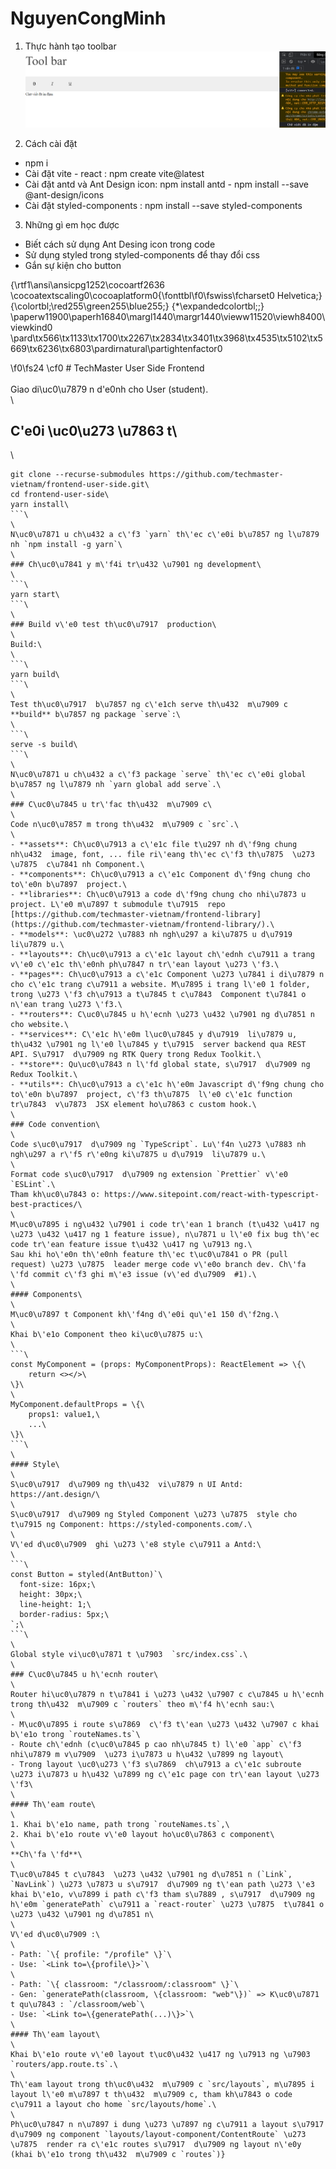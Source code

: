 # NguyenCongMinh
1. Thực hành tạo toolbar
![Screenshot](https://github.com/minhnc62/NguyenCongMinh/blob/main/Toolbar/public/images/toolbar.PNG)

2. Cách cài đặt
  - npm i
  - Cài đặt vite - react : npm create vite@latest
  - Cài đặt antd và Ant Design icon: npm install antd - npm install --save @ant-design/icons
  - Cài đặt styled-components : npm install --save styled-components
3. Những gì em học được
  - Biết cách sử dụng Ant Desing icon trong code
  - Sử dụng styled trong styled-components để thay đổi css
  - Gắn sự kiện cho button


{\rtf1\ansi\ansicpg1252\cocoartf2636
\cocoatextscaling0\cocoaplatform0{\fonttbl\f0\fswiss\fcharset0 Helvetica;}
{\colortbl;\red255\green255\blue255;}
{\*\expandedcolortbl;;}
\paperw11900\paperh16840\margl1440\margr1440\vieww11520\viewh8400\viewkind0
\pard\tx566\tx1133\tx1700\tx2267\tx2834\tx3401\tx3968\tx4535\tx5102\tx5669\tx6236\tx6803\pardirnatural\partightenfactor0

\f0\fs24 \cf0 # TechMaster User Side Frontend\
\
Giao di\uc0\u7879 n d\'e0nh cho User (student).\
\
## C\'e0i \uc0\u273 \u7863 t\
\
```\
git clone --recurse-submodules https://github.com/techmaster-vietnam/frontend-user-side.git\
cd frontend-user-side\
yarn install\
```\
\
N\uc0\u7871 u ch\u432 a c\'f3 `yarn` th\'ec c\'e0i b\u7857 ng l\u7879 nh `npm install -g yarn`\
\
### Ch\uc0\u7841 y m\'f4i tr\u432 \u7901 ng development\
\
```\
yarn start\
```\
\
### Build v\'e0 test th\uc0\u7917  production\
\
Build:\
\
```\
yarn build\
```\
\
Test th\uc0\u7917  b\u7857 ng c\'e1ch serve th\u432  m\u7909 c **build** b\u7857 ng package `serve`:\
\
```\
serve -s build\
```\
\
N\uc0\u7871 u ch\u432 a c\'f3 package `serve` th\'ec c\'e0i global b\u7857 ng l\u7879 nh `yarn global add serve`.\
\
### C\uc0\u7845 u tr\'fac th\u432  m\u7909 c\
\
Code n\uc0\u7857 m trong th\u432  m\u7909 c `src`.\
\
- **assets**: Ch\uc0\u7913 a c\'e1c file t\u297 nh d\'f9ng chung nh\u432  image, font, ... file ri\'eang th\'ec c\'f3 th\u7875  \u273 \u7875  c\u7841 nh Component.\
- **components**: Ch\uc0\u7913 a c\'e1c Component d\'f9ng chung cho to\'e0n b\u7897  project.\
- **libraries**: Ch\uc0\u7913 a code d\'f9ng chung cho nhi\u7873 u project. L\'e0 m\u7897 t submodule t\u7915  repo [https://github.com/techmaster-vietnam/frontend-library](https://github.com/techmaster-vietnam/frontend-library/).\
- **models**: \uc0\u272 \u7883 nh ngh\u297 a ki\u7875 u d\u7919  li\u7879 u.\
- **layouts**: Ch\uc0\u7913 a c\'e1c layout ch\'ednh c\u7911 a trang v\'e0 c\'e1c th\'e0nh ph\u7847 n tr\'ean layout \u273 \'f3.\
- **pages**: Ch\uc0\u7913 a c\'e1c Component \u273 \u7841 i di\u7879 n cho c\'e1c trang c\u7911 a website. M\u7895 i trang l\'e0 1 folder, trong \u273 \'f3 ch\u7913 a t\u7845 t c\u7843  Component t\u7841 o n\'ean trang \u273 \'f3.\
- **routers**: C\uc0\u7845 u h\'ecnh \u273 \u432 \u7901 ng d\u7851 n cho website.\
- **services**: C\'e1c h\'e0m l\uc0\u7845 y d\u7919  li\u7879 u, th\u432 \u7901 ng l\'e0 l\u7845 y t\u7915  server backend qua REST API. S\u7917  d\u7909 ng RTK Query trong Redux Toolkit.\
- **store**: Qu\uc0\u7843 n l\'fd global state, s\u7917  d\u7909 ng Redux Toolkit.\
- **utils**: Ch\uc0\u7913 a c\'e1c h\'e0m Javascript d\'f9ng chung cho to\'e0n b\u7897  project, c\'f3 th\u7875  l\'e0 c\'e1c function tr\u7843  v\u7873  JSX element ho\u7863 c custom hook.\
\
### Code convention\
\
Code s\uc0\u7917  d\u7909 ng `TypeScript`. Lu\'f4n \u273 \u7883 nh ngh\u297 a r\'f5 r\'e0ng ki\u7875 u d\u7919  li\u7879 u.\
\
Format code s\uc0\u7917  d\u7909 ng extension `Prettier` v\'e0 `ESLint`.\
Tham kh\uc0\u7843 o: https://www.sitepoint.com/react-with-typescript-best-practices/\
\
M\uc0\u7895 i ng\u432 \u7901 i code tr\'ean 1 branch (t\u432 \u417 ng \u273 \u432 \u417 ng 1 feature issue), n\u7871 u l\'e0 fix bug th\'ec code tr\'ean feature issue t\u432 \u417 ng \u7913 ng.\
Sau khi ho\'e0n th\'e0nh feature th\'ec t\uc0\u7841 o PR (pull request) \u273 \u7875  leader merge code v\'e0o branch dev. Ch\'fa \'fd commit c\'f3 ghi m\'e3 issue (v\'ed d\u7909  #1).\
\
#### Components\
\
M\uc0\u7897 t Component kh\'f4ng d\'e0i qu\'e1 150 d\'f2ng.\
\
Khai b\'e1o Component theo ki\uc0\u7875 u:\
\
```\
const MyComponent = (props: MyComponentProps): ReactElement => \{\
    return <></>\
\}\
\
MyComponent.defaultProps = \{\
    props1: value1,\
    ...\
\}\
```\
\
#### Style\
\
S\uc0\u7917  d\u7909 ng th\u432  vi\u7879 n UI Antd: https://ant.design/\
\
S\uc0\u7917  d\u7909 ng Styled Component \u273 \u7875  style cho t\u7915 ng Component: https://styled-components.com/.\
\
V\'ed d\uc0\u7909  ghi \u273 \'e8 style c\u7911 a Antd:\
\
```\
const Button = styled(AntButton)`\
  font-size: 16px;\
  height: 30px;\
  line-height: 1;\
  border-radius: 5px;\
`;\
```\
\
Global style vi\uc0\u7871 t \u7903  `src/index.css`.\
\
### C\uc0\u7845 u h\'ecnh router\
\
Router hi\uc0\u7879 n t\u7841 i \u273 \u432 \u7907 c c\u7845 u h\'ecnh trong th\u432  m\u7909 c `routers` theo m\'f4 h\'ecnh sau:\
\
- M\uc0\u7895 i route s\u7869  c\'f3 t\'ean \u273 \u432 \u7907 c khai b\'e1o trong `routeNames.ts`\
- Route ch\'ednh (c\uc0\u7845 p cao nh\u7845 t) l\'e0 `app` c\'f3 nhi\u7879 m v\u7909  \u273 i\u7873 u h\u432 \u7899 ng layout\
- Trong layout \uc0\u273 \'f3 s\u7869  ch\u7913 a c\'e1c subroute \u273 i\u7873 u h\u432 \u7899 ng c\'e1c page con tr\'ean layout \u273 \'f3\
\
#### Th\'eam route\
\
1. Khai b\'e1o name, path trong `routeNames.ts`,\
2. Khai b\'e1o route v\'e0 layout ho\uc0\u7863 c component\
\
**Ch\'fa \'fd**\
\
T\uc0\u7845 t c\u7843  \u273 \u432 \u7901 ng d\u7851 n (`Link`, `NavLink`) \u273 \u7873 u s\u7917  d\u7909 ng t\'ean path \u273 \'e3 khai b\'e1o, v\u7899 i path c\'f3 tham s\u7889 , s\u7917  d\u7909 ng h\'e0m `generatePath` c\u7911 a `react-router` \u273 \u7875  t\u7841 o \u273 \u432 \u7901 ng d\u7851 n\
\
V\'ed d\uc0\u7909 :\
\
- Path: `\{ profile: "/profile" \}`\
- Use: `<Link to=\{profile\}>`\
\
- Path: `\{ classroom: "/classroom/:classroom" \}`\
- Gen: `generatePath(classroom, \{classroom: "web"\})` => K\uc0\u7871 t qu\u7843 : `/classroom/web`\
- Use: `<Link to=\{generatePath(...)\}>`\
\
#### Th\'eam layout\
\
Khai b\'e1o route v\'e0 layout t\uc0\u432 \u417 ng \u7913 ng \u7903  `routers/app.route.ts`.\
\
Th\'eam layout trong th\uc0\u432  m\u7909 c `src/layouts`, m\u7895 i layout l\'e0 m\u7897 t th\u432  m\u7909 c, tham kh\u7843 o code c\u7911 a layout cho home `src/layouts/home`.\
\
Ph\uc0\u7847 n n\u7897 i dung \u273 \u7897 ng c\u7911 a layout s\u7917  d\u7909 ng component `layouts/layout-component/ContentRoute` \u273 \u7875  render ra c\'e1c routes s\u7917  d\u7909 ng layout n\'e0y (khai b\'e1o trong th\u432  m\u7909 c `routes`)}